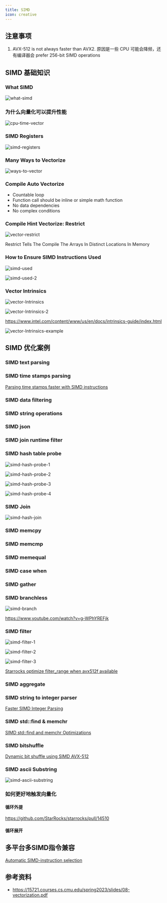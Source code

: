```yaml
---
title: SIMD
icon: creative
---
```


## 注意事项

1. AVX-512 is not always faster than AVX2. 原因是一些 CPU 可能会降频，还有编译器会 prefer  256-bit SIMD operations

## SIMD 基础知识

### What SIMD

![what-simd](/what-simd.png)

### 为什么向量化可以提升性能

![cpu-time-vector](/cpu-time-vector.png)

### SIMD Registers

![simd-registers](/simd-registers.png)

### Many Ways to Vectorize

![ways-to-vector](/ways-to-vector.png)

### Compile Auto Vectorize

- Countable loop
- Function call should be inline or simple math function
- No data dependencies
- No complex conditions

### Compile Hint Vectorize: Restrict

![vector-restrict](/vector-restrict.png)

Restrict Tells The Compile The Arrays In Distinct Locations In Memory

### How to Ensure SIMD Instructions Used

![simd-used](/simd-used.png)

![simd-used-2](/simd-used-2.png)

### Vector Intrinsics

![vector-Intrinsics](/vector-Intrinsics.png)

![vector-Intrinsics-2](/vector-Intrinsics-2.png)

<https://www.intel.com/content/www/us/en/docs/intrinsics-guide/index.html>

![vector-Intrinsics-example](/vector-Intrinsics-example.png)

## SIMD 优化案例

### SIMD text parsing

### SIMD time stamps parsing

[Parsing time stamps faster with SIMD instructions](https://lemire.me/blog/2023/07/01/parsing-time-stamps-faster-with-simd-instructions/)

### SIMD data filtering

### SIMD string operations

### SIMD json

### SIMD join runtime filter

### SIMD hash table probe

![simd-hash-probe-1](/simd-hash-probe-1.png)

![simd-hash-probe-2](/simd-hash-probe-2.png)

![simd-hash-probe-3](/simd-hash-probe-3.png)

![simd-hash-probe-4](/simd-hash-probe-4.png)

### SIMD Join

![simd-hash-join](/simd-hash-join.png)

### SIMD memcpy

### SIMD memcmp

### SIMD memequal

### SIMD case when

### SIMD gather

### SIMD branchless

![simd-branch](/simd-branch.png)

<https://www.youtube.com/watch?v=g-WPhYREFjk>

### SIMD filter

![simd-filter-1](/simd-filter-1.png)

![simd-filter-2](/simd-filter-2.png)

![simd-filter-3](/simd-filter-3.png)

[Starrocks optimize filter_range when avx512f available](https://github.com/StarRocks/starrocks/pull/14328/files)

### SIMD aggregate

### SIMD string to integer parser

[Faster SIMD Integer Parsing](https://kholdstare.github.io/technical/2020/05/26/faster-integer-parsing.html)

### SIMD std::find & memchr

[SIMD std::find and memchr Optimizations](https://gms.tf/stdfind-and-memchr-optimizations.html)

### SIMD bitshuffle

[Dynamic bit shuffle using SIMD AVX-512](https://lemire.me/blog/2023/06/29/dynamic-bit-shuffle-using-avx-512/)

### SIMD ascii Substring

![simd-ascii-substring](/simd-ascii-substring.png)

### 如何更好地触发向量化

#### 循环外提

<https://github.com/StarRocks/starrocks/pull/14510>

#### 循环展开

## 多平台多SIMD指令兼容

[Automatic SIMD-instruction selection](https://github.com/milvus-io/knowhere/blob/main/src/simd/hook.cc)


## 参考资料

- <https://15721.courses.cs.cmu.edu/spring2023/slides/08-vectorization.pdf>


